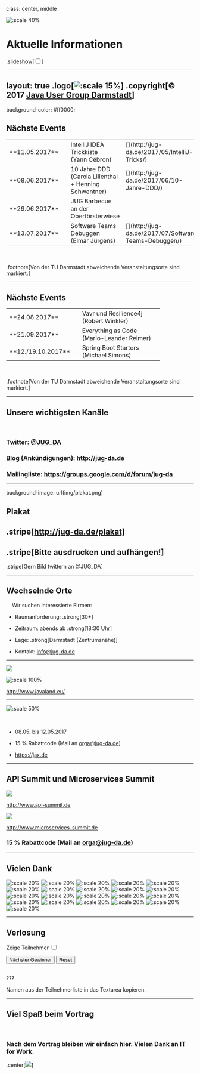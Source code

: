 class: center, middle

![:scale 40%](img/logo_rund.png)

# Aktuelle Informationen
.slideshow[<input id="autoSlideshow" type="checkbox" title="Auto Slideshow" />]

---
layout: true
.logo[![:scale 15%](img/logo_rund.png)]
.copyright[&copy; 2017 [Java User Group Darmstadt](http://jug-da.de/2017/01/)]
---
background-color: #ff0000;

## <i class="fa fa-calendar"></i> Nächste Events

<table>
	<tr>
		<td>**11.05.2017**</td>
		<td><i class="fa fa-university fa-container"><i class="fa fa-ban fa-nested"></i></i></td>
		<td>IntelliJ IDEA Trickkiste<br/>(Yann Cébron)</td>
		<td>[<i class="fa fa-external-link"></i>](http://jug-da.de/2017/05/IntelliJ-Tricks/)</td>
	</tr>
	<tr>
		<td>**08.06.2017**</td>
		<td><i class="fa fa-university fa-container"><i class="fa fa-ban fa-nested"></i></i></td>
		<td>10 Jahre DDD<br/>(Carola Lilienthal + Henning Schwentner)</td>
		<td>[<i class="fa fa-external-link"></i>](http://jug-da.de/2017/06/10-Jahre-DDD/)</td>
	</tr>
	<tr>
		<td>**29.06.2017**</td>
		<td><i class="fa fa-university fa-container"><i class="fa fa-ban fa-nested"></i></i></td>
		<td>JUG Barbecue an der Oberförsterwiese</td>
		<td></td>
	</tr>
	<tr>
		<td>**13.07.2017**</td>
		<td><i class="fa fa-university"></i></td>
		<td>Software Teams Debuggen<br/>(Elmar Jürgens)</td>
		<td>[<i class="fa fa-external-link"></i>](http://jug-da.de/2017/07/Software-Teams-Debuggen/)</td>
	</tr>
</table>
&nbsp;

.footnote[Von der TU Darmstadt abweichende Veranstaltungsorte sind markiert.]

---

## <i class="fa fa-calendar"></i> Nächste Events

<table>
	<tr>
		<td>**24.08.2017**</td>
		<td><i class="fa fa-university"></i></td>
		<td>Vavr und Resilience4j<br/>(Robert Winkler)</td>
		<td></td>
	</tr>
	<tr>
		<td>**21.09.2017**</td>
		<td><i class="fa fa-university"></i></td>
		<td>Everything as Code<br/>(Mario-Leander Reimer)</td>
		<td></td>
	</tr>
	<tr>
		<td>**12./19.10.2017**</td>
		<td><i class="fa fa-university"></i></td>
		<td>Spring Boot Starters<br/>(Michael Simons)</td>
		<td></td>
	</tr>
</table>
&nbsp;

.footnote[Von der TU Darmstadt abweichende Veranstaltungsorte sind markiert.]

---

## <i class="fa fa-bullhorn"></i> Unsere wichtigsten Kanäle

&nbsp;
### **Twitter**: [@JUG_DA](https://twitter.com/jug_da)

### **Blog** (Ankündigungen): http://jug-da.de

### **Mailingliste**: https://groups.google.com/d/forum/jug-da

---

background-image: url(img/plakat.png)

## <i class="fa fa-list-alt"></i> Plakat

.stripe[http://jug-da.de/plakat]
--
.stripe[Bitte ausdrucken und aufhängen!]
--
.stripe[Gern Bild twittern an @JUG_DA]

---

## <i class="fa fa-building-o"></i> Wechselnde Orte

&nbsp;
&nbsp;
Wir suchen interessierte Firmen:

- Raumanforderung: .strong[30+]

- Zeitraum: abends ab .strong[18:30 Uhr]

- Lage: .strong[Darmstadt (Zentrumsnähe)]

- Kontakt: info@jug-da.de

---

![](img/javaland.gif)

![:scale 100%](img/javaland_ijug.png)

http://www.javaland.eu/

---

![:scale 50%](img/jax.png)
 
&nbsp;  
- 08.05. bis 12.05.2017

- 15 % Rabattcode (Mail an orga@jug-da.de)
 
- https://jax.de
 
---
   
## API Summit und Microservices Summit
 
![](img/sus_apisummit.jpg)
 
http://www.api-summit.de
  
![](img/sus_mss.jpg)

http://www.microservices-summit.de
 
### 15 % Rabattcode (Mail an orga@jug-da.de)
 

---


## <i class="fa fa-building-o"></i> Vielen Dank

![:scale 20%](img/sponsors/tud.png)
![:scale 20%](img/sponsors/sus.png)
![:scale 20%](img/sponsors/idea.png)
![:scale 20%](img/sponsors/dpunkt.png)
![:scale 20%](img/sponsors/oreilly.png)
![:scale 20%](img/sponsors/epress.png)
![:scale 20%](img/sponsors/mitp.png)
![:scale 20%](img/sponsors/hanser.png)
![:scale 20%](img/sponsors/accso.png)
![:scale 20%](img/sponsors/axxessio.png)
![:scale 20%](img/sponsors/msg.png)
![:scale 20%](img/sponsors/itforwork.png)
![:scale 20%](img/sponsors/rheinwerk.png)
![:scale 20%](img/sponsors/sigs.png)
![:scale 20%](img/sponsors/innoq.png)
![:scale 20%](img/sponsors/nterra.png)
![:scale 20%](img/sponsors/cosee.png)
![:scale 20%](img/sponsors/telekom.png)
![:scale 20%](img/sponsors/entwicklertag.png)
![:scale 20%](img/sponsors/gi.png)
![:scale 20%](img/sponsors/qaware.png)

---

## <i class="fa fa-users"></i> Verlosung

<label for="showAttendees">Zeige Teilnehmer <input id="showAttendees" type="checkbox" title="Zeige Teilnehmer" /></label>

<textarea id="attendees" style="display:none;" rows="10" cols="40" onClick="resizeLotteryInput(false);" onBlur="resizeLotteryInput(true);">
Gerd
Jan
Jörn
Marcel
Niko
Sebastian
Falk</textarea>

<div>
    <button onClick="nextWinner()">Nächster Gewinner</button>
    <button onClick="resetLottery()">Reset</button>
</div>

<h2 id="winner" style="color:red"></h2>

???

Namen aus der Teilnehmerliste in das Textarea kopieren.

---

## Viel Spaß beim Vortrag

&nbsp;

### Nach dem Vortrag bleiben wir einfach hier. Vielen Dank an IT for Work.

.center[![](img/sponsors/itforwork.png)]

